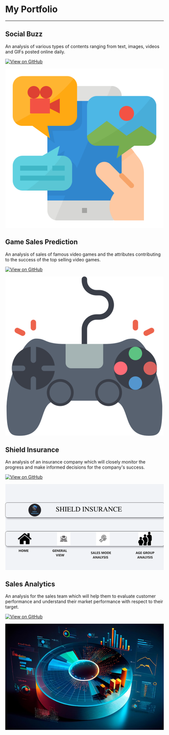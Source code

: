# My Portfolio
---
## Social Buzz

An analysis of various types of contents ranging from text, images, videos and GIFs posted online daily.

[![View on GitHub](https://img.shields.io/badge/Github-View_on_GitHub-blue?logo=GitHub)](https://github.com/sameerbeloshe/Social-buzz)

<center><img src="assets/img/SocialBuzz.png"/></center>

## Game Sales Prediction

An analysis of sales of famous video games and the attributes contributing to the success of the top selling video games.

[![View on GitHub](https://img.shields.io/badge/Github-View_on_GitHub-blue?logo=GitHub)](https://github.com/sameerbeloshe/Game-Sales-Prediction)

<center><img src="assets/img/VideoGame.png"/></center>

## Shield Insurance

An analysis of an insurance company which will closely monitor the progress and make informed decisions for the company's success.

[![View on GitHub](https://img.shields.io/badge/Github-View_on_GitHub-blue?logo=GitHub)](https://github.com/sameerbeloshe/Shield_Insurance)

<center><img src="assets/img/ShieldInsurance.png"/></center>

## Sales Analytics

An analysis for the sales team which will help them to evaluate customer performance and understand their market performance with respect to their target.

[![View on GitHub](https://img.shields.io/badge/Github-View_on_GitHub-blue?logo=GitHub)](https://github.com/sameerbeloshe/Sales-Analytics)

<center><img src="assets/img/SalesAnalytics.jpg"/></center>
